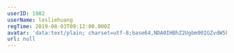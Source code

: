 ```yaml
---
userID: 1982
userName: lesliehuang
regTime: 2019-08-03T09:12:00.000Z
avatar: 'data:text/plain; charset=utf-8;base64,NDA0IHBhZ2Ugbm90IGZvdW5kCg=='
url: null
---
```




